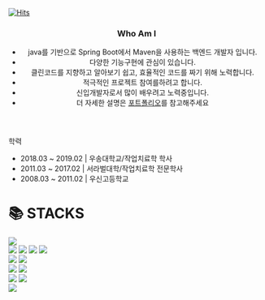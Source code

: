 [![Hits](https://hits.seeyoufarm.com/api/count/incr/badge.svg?url=https%3A%2F%2Fgithub.com%2FDHyeong%2Fhit-counter&count_bg=%2379C83D&title_bg=%23555555&icon=&icon_color=%23E7E7E7&title=hits&edge_flat=false)](https://hits.seeyoufarm.com)

<header>
        <h3>Who Am I</h3>
        <ul>
            <li>java를 기반으로 Spring Boot에서 Maven을 사용하는 백엔드 개발자 입니다.</li>
            <li>다양한 기능구현에 관심이 있습니다.</li>
            <li>클린코드를 지향하고 알아보기 쉽고, 효율적인 코드를 짜기 위해 노력합니다.</li>
            <li>적극적인 프로젝트 참여를하려고 합니다.</li>
            <li>신입개발자로서 많이 배우려고 노력중입니다.</li>
            <li>더 자세한 설명은 <a href="[https://www.notion.so/e28a01bda1c14b528cd4ff047f8837f7?pvs=4](https://www.notion.so/e28a01bda1c14b528cd4ff047f8837f7?pvs=4)">포트폴리오</a>를 참고해주세요</li>
        </ul>
</header>
<body>
   <label for="">학력</label>
    <ul>
        <li>2018.03 ~ 2019.02 | 우송대학교/작업치료학 학사</li>
        <li>2011.03 ~ 2017.02 | 서라벌대학/작업치료학 전문학사</li>
        <li>2008.03 ~ 2011.02 | 우신고등학교</li>
    </ul>
    <div style="align-items: center;"> <h1>📚 STACKS</h1></div>
    <div style="align-items: center;">
        <img src="https://img.shields.io/badge/java-007396?style=for-the-badge&logo=java&logoColor=white">
    </div>
    <div style="align-items: center;">
        <img src="https://img.shields.io/badge/html5-E34F26?style=for-the-badge&logo=html5&logoColor=white">
        <img src="https://img.shields.io/badge/css-1572B6?style=for-the-badge&logo=css3&logoColor=white">
        <img src="https://img.shields.io/badge/javascript-F7DF1E?style=for-the-badge&logo=javascript&logoColor=black">
        <img src="https://img.shields.io/badge/jquery-0769AD?style=for-the-badge&logo=jquery&logoColor=white">
    </div>
    <div style="align-items: center;">
        <img src="https://img.shields.io/badge/mysql-4479A1?style=for-the-badge&logo=mysql&logoColor=white">
        <img src="https://img.shields.io/badge/oracle-F80000?style=for-the-badge&logo=oracle&logoColor=white">
    </div>
    <div style="align-items: center;">
        <img src="https://img.shields.io/badge/springboot-6DB33F?style=for-the-badge&logo=springboot&logoColor=white">
         <img src="https://img.shields.io/badge/apachemaven-C71A36?style=for-the-badge&logo=springboot&logoColor=white">    
    </div>
    <div style="align-items: center;">
        <img src="https://img.shields.io/badge/linux-FCC624?style=for-the-badge&logo=linux&logoColor=black">
        <img src="https://img.shields.io/badge/amazonaws-232F3E?style=for-the-badge&logo=amazonaws&logoColor=white">
    </div>
    <div style="align-items: center;">
        <img src="https://img.shields.io/badge/github-181717?style=for-the-badge&logo=github&logoColor=white">
    </div>

</body>
